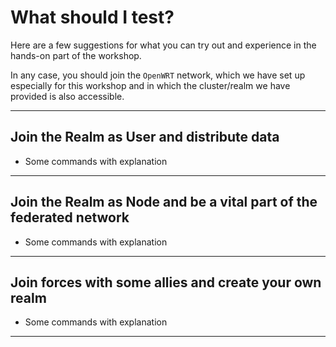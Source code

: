 # What should I test?

Here are a few suggestions for what you can try out and experience in the hands-on part of the workshop.

In any case, you should join the `OpenWRT` network, which we have set up especially for this workshop and in which the cluster/realm we have provided is also accessible.

---

## Join the Realm as User and distribute data

- Some commands with explanation

---

## Join the Realm as Node and be a vital part of the federated network

- Some commands with explanation

---

## Join forces with some allies and create your own realm

- Some commands with explanation

---